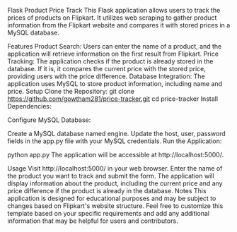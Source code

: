 Flask Product Price Track
This Flask application allows users to track the prices of products on Flipkart. It utilizes web scraping to gather product information from the Flipkart website and compares it with stored prices in a MySQL database.

Features
Product Search: Users can enter the name of a product, and the application will retrieve information on the first result from Flipkart.
Price Tracking: The application checks if the product is already stored in the database. If it is, it compares the current price with the stored price, providing users with the price difference.
Database Integration: The application uses MySQL to store product information, including name and price.
Setup
Clone the Repository:
git clone https://github.com/gowtham281/price-tracker.git
cd price-tracker
Install Dependencies:


Configure MySQL Database:

Create a MySQL database named engine.
Update the host, user, password fields in the app.py file with your MySQL credentials.
Run the Application:

python app.py
The application will be accessible at http://localhost:5000/.

Usage
Visit http://localhost:5000/ in your web browser.
Enter the name of the product you want to track and submit the form.
The application will display information about the product, including the current price and any price difference if the product is already in the database.
Notes
This application is designed for educational purposes and may be subject to changes based on Flipkart's website structure.
Feel free to customize this template based on your specific requirements and add any additional information that may be helpful for users and contributors.
